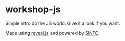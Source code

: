 workshop-js
===========

Simple intro do the JS world. Give it a look if you want.

Made using [reveal.js](http://lab.hakim.se/reveal-js/) and powered by [SINFO](https://github.com/sinfo).
